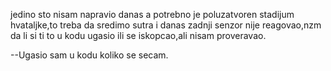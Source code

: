jedino sto nisam napravio danas a potrebno je poluzatvoren stadijum hvataljke,to treba da sredimo sutra
i danas zadnji senzor nije reagovao,nzm da li si ti to u kodu ugasio ili se iskopcao,ali nisam proveravao.

--Ugasio sam u kodu koliko se secam.
